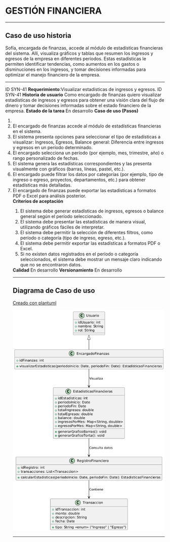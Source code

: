 # GESTIÓN FINANCIERA

------

## Caso de uso historia 
Sofía, encargada de finanzas, accede al módulo de estadísticas financieras del sistema. Allí, visualiza gráficos y tablas que resumen los ingresos y egresos de la empresa en diferentes períodos. Estas estadísticas le permiten identificar tendencias, como aumentos en los gastos o disminuciones en los ingresos, y tomar decisiones informadas para optimizar el manejo financiero de la empresa.

---

  <tr class="idtext principal">
    <td>ID SYN-41</td>
  </tr>
  <tr class="single text">
    <td><strong>Requerimiento</strong>:Visualizar estadísticas de ingresos y egresos. ID SYN-41</td>
  </tr>
  <tr class="single gray">
    <td><strong>Historia de usuario</strong></td>
  </tr>
  <tr class="single text">
    <td>Como encargado de finanzas quiero visualizar estadísticas de ingresos y egresos para obtener una visión clara del flujo de dinero y tomar decisiones informadas sobre el estado financiero de la empresa.
</td>
  </tr>
  <tr class="duo">
    <th class="gray"><strong>Estado de la tarea</strong></th>
    <th>En desarrollo</th>
  </tr>
  <tr class="single gray">
    <td><strong>Caso de uso (Pasos)</strong></td>
  </tr>
  <tr class="single text">
    <td>
        <ol>
            <li>
             <li>El encargado de finanzas accede al módulo de estadísticas financieras en el sistema.</li>
            <li>El sistema presenta opciones para seleccionar el tipo de estadísticas a visualizar: Ingresos, Egresos, Balance general: Diferencia entre ingresos y egresos en un período determinado.</li>
            <li>El encargado selecciona un período (por ejemplo, mes, trimestre, año) o rango personalizado de fechas.</li>
            <li>El sistema genera las estadísticas correspondientes y las presenta visualmente con gráficos (barras, líneas, pastel, etc.).</li>
            <li>El encargado puede filtrar los datos por categorías (por ejemplo, tipo de ingreso o egreso, proyectos, departamentos, etc.) para obtener estadísticas más detalladas.</li>
            <li>El encargado de finanzas puede exportar las estadísticas a formatos PDF o Excel para análisis posterior.</li>
    </td>
  </tr>
  <tr class="single gray">
    <td><strong>Criterios de aceptación</strong></td>
  </tr>
  <tr class="single text">
    <td>
        <ol>
              <li>El sistema debe generar estadísticas de ingresos, egresos o balance general según el período seleccionado.</li>
              <li>El sistema debe presentar las estadísticas de manera visual, utilizando gráficos fáciles de interpretar.</li>
              <li>El sistema debe permitir la selección de diferentes filtros, como período o categoría (tipo de ingreso, egreso, etc.).</li>
              <li>El sistema debe permitir exportar las estadísticas a formatos PDF o Excel.</li>
              <li>Si no existen datos registrados en el período o categoría seleccionados, el sistema debe mostrar un mensaje claro indicando que no se encontraron datos.</li>
            </ol>
 <tr class="duo">
    <th class="gray"><strong>Calidad</strong></th>
    <th>En desarrollo</th>
  </tr>
  <tr class="duo">
    <th class="gray"><strong>Versionamiento</strong></th>
    <th>En desarrollo</th>
  </tr>
</table>



---
## Diagrama de Caso de uso
[Creado con plantuml](https://plantuml.com/es/)

![Image title](./assets/images/syn-43.png)

---
